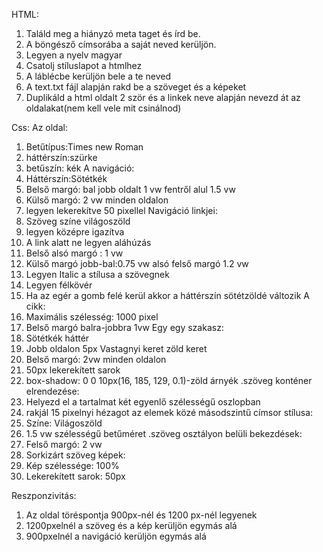 HTML:
1. Találd meg a hiányzó meta taget és írd be.
2. A böngésző címsorába a saját neved kerüljön.
3. Legyen a nyelv magyar
4. Csatolj stíluslapot a htmlhez
5. A láblécbe kerüljön bele a te neved
6. A text.txt fájl alapján rakd be a szöveget és a képeket
7. Duplikáld a html oldalt 2 ször és a linkek neve alapján nevezd át az oldalakat(nem kell vele mit csinálnod)

Css:
Az oldal:
1. Betűtípus:Times new Roman
2. háttérszín:szürke
3. betűszín: kék
A navigáció:
1. Háttérszín:Sötétkék
2. Belső margó: bal jobb oldalt 1 vw fentről alul 1.5 vw
3. Külső margó: 2 vw minden oldalon
4. legyen lekerekítve 50 pixellel
Navigáció linkjei:
1. Szöveg színe világoszöld
2. legyen középre igazítva
3. A link alatt ne legyen aláhúzás
4. Belső alsó margó : 1 vw
5. Külső margó jobb-bal:0.75 vw alsó felső margó 1.2 vw
6. Legyen Italic a stílusa a szövegnek
7. Legyen félkövér
8. Ha az egér a gomb felé kerül akkor a háttérszín sötétzöldé változik
A cikk:
1. Maximális szélesség: 1000 pixel
2. Belső margó balra-jobbra 1vw 
Egy egy szakasz:
1. Sötétkék háttér
2. Jobb oldalon 5px Vastagnyi keret zöld keret
3. Belső margó: 2vw minden oldalon
4. 50px lekerekített sarok
5. box-shadow: 0 0 10px(16, 185, 129, 0.1)-zöld árnyék
.szöveg konténer elrendezése:
1. Helyezd el a tartalmat két egyenlő szélességű oszlopban
2. rakjál 15 pixelnyi hézagot az elemek közé
másodszintű címsor stílusa:
1. Színe: Világoszöld
2. 1.5 vw szélességű betűméret
.szöveg osztályon belüli bekezdések:
1. Felső margó: 2 vw
2. Sorkizárt szöveg
képek: 
1. Kép szélessége: 100% 
2. Lekerekített sarok: 50px
 

Reszponzivitás:
1. Az oldal töréspontja 900px-nél és 1200 px-nél legyenek
2. 1200pxelnél a szöveg és a kép kerüljön egymás alá
3. 900pxelnél a navigáció kerüljön egymás alá
